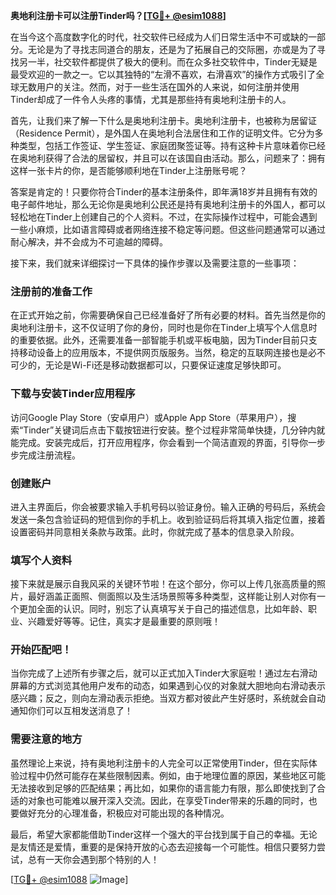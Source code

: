**奥地利注册卡可以注册Tinder吗？[[TG💪+ @esim1088](https://t.me/s/esim1088)]**

在当今这个高度数字化的时代，社交软件已经成为人们日常生活中不可或缺的一部分。无论是为了寻找志同道合的朋友，还是为了拓展自己的交际圈，亦或是为了寻找另一半，社交软件都提供了极大的便利。而在众多社交软件中，Tinder无疑是最受欢迎的一款之一。它以其独特的“左滑不喜欢，右滑喜欢”的操作方式吸引了全球无数用户的关注。然而，对于一些生活在国外的人来说，如何注册并使用Tinder却成了一件令人头疼的事情，尤其是那些持有奥地利注册卡的人。

首先，让我们来了解一下什么是奥地利注册卡。奥地利注册卡，也被称为居留证（Residence Permit），是外国人在奥地利合法居住和工作的证明文件。它分为多种类型，包括工作签证、学生签证、家庭团聚签证等。持有这种卡片意味着你已经在奥地利获得了合法的居留权，并且可以在该国自由活动。那么，问题来了：拥有这样一张卡片的你，是否能够顺利地在Tinder上注册账号呢？

答案是肯定的！只要你符合Tinder的基本注册条件，即年满18岁并且拥有有效的电子邮件地址，那么无论你是奥地利公民还是持有奥地利注册卡的外国人，都可以轻松地在Tinder上创建自己的个人资料。不过，在实际操作过程中，可能会遇到一些小麻烦，比如语言障碍或者网络连接不稳定等问题。但这些问题通常可以通过耐心解决，并不会成为不可逾越的障碍。

接下来，我们就来详细探讨一下具体的操作步骤以及需要注意的一些事项：

### 注册前的准备工作

在正式开始之前，你需要确保自己已经准备好了所有必要的材料。首先当然是你的奥地利注册卡，这不仅证明了你的身份，同时也是你在Tinder上填写个人信息时的重要依据。此外，还需要准备一部智能手机或平板电脑，因为Tinder目前只支持移动设备上的应用版本，不提供网页版服务。当然，稳定的互联网连接也是必不可少的，无论是Wi-Fi还是移动数据都可以，只要保证速度足够快即可。

### 下载与安装Tinder应用程序

访问Google Play Store（安卓用户）或Apple App Store（苹果用户），搜索“Tinder”关键词后点击下载按钮进行安装。整个过程非常简单快捷，几分钟内就能完成。安装完成后，打开应用程序，你会看到一个简洁直观的界面，引导你一步步完成注册流程。

### 创建账户

进入主界面后，你会被要求输入手机号码以验证身份。输入正确的号码后，系统会发送一条包含验证码的短信到你的手机上。收到验证码后将其填入指定位置，接着设置密码并同意相关条款与政策。此时，你就完成了基本的信息录入阶段。

### 填写个人资料

接下来就是展示自我风采的关键环节啦！在这个部分，你可以上传几张高质量的照片，最好涵盖正面照、侧面照以及生活场景照等多种类型，这样能让别人对你有一个更加全面的认识。同时，别忘了认真填写关于自己的描述信息，比如年龄、职业、兴趣爱好等等。记住，真实才是最重要的原则哦！

### 开始匹配吧！

当你完成了上述所有步骤之后，就可以正式加入Tinder大家庭啦！通过左右滑动屏幕的方式浏览其他用户发布的动态，如果遇到心仪的对象就大胆地向右滑动表示感兴趣；反之，则向左滑动表示拒绝。当双方都对彼此产生好感时，系统就会自动通知你们可以互相发送消息了！

### 需要注意的地方

虽然理论上来说，持有奥地利注册卡的人完全可以正常使用Tinder，但在实际体验过程中仍然可能存在某些限制因素。例如，由于地理位置的原因，某些地区可能无法接收到足够的匹配结果；再比如，如果你的语言能力有限，那么即使找到了合适的对象也可能难以展开深入交流。因此，在享受Tinder带来的乐趣的同时，也要做好充分的心理准备，积极应对可能出现的各种情况。

最后，希望大家都能借助Tinder这样一个强大的平台找到属于自己的幸福。无论是友情还是爱情，重要的是保持开放的心态去迎接每一个可能性。相信只要努力尝试，总有一天你会遇到那个特别的人！

[[TG💪+ @esim1088](https://t.me/s/esim1088) ![Image](https://i.postimg.cc/4NQfJmqS/Snipaste-2025-05-13-00-14-12.png)]